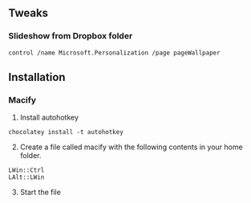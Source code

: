 ## Tweaks

### Slideshow from Dropbox folder
```control /name Microsoft.Personalization /page pageWallpaper```

## Installation

### Macify

1. Install autohotkey
```
chocolatey install -t autohotkey
```

2. Create a file called macify with the following contents in your home folder.
```
LWin::Ctrl
LAlt::LWin
```

3. Start the file

